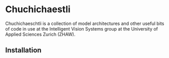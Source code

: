 # Chuchichaestli

Chuchichaeschtli is a collection of model architectures and other useful bits of code in use at the Intelligent Vision Systems group at the University of Applied Sciences Zurich (ZHAW).

## Installation